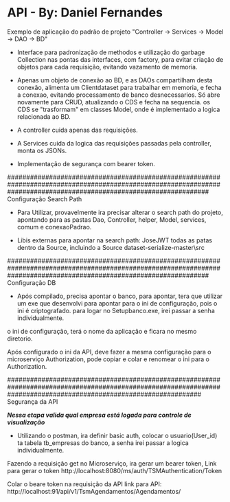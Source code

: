 # API - By: Daniel Fernandes
Exemplo de aplicação do padrão de projeto "Controller -> Services -> Model -> DAO -> BD"

- Interface para padronização de methodos e utilização do garbage Collection nas pontas das interfaces, com factory, para evitar criação de objetos para cada requisição, evitando vazamento de memoria.

- Apenas um objeto de conexão ao BD, e as DAOs compartilham desta conexão, alimenta um Clientdataset para trabalhar em memoria, e fecha a conexao, evitando processamento de banco desnecessarios. Só abre novamente para CRUD, atualizando o CDS e fecha na sequencia. os CDS se "trasformam" em classes Model, onde é implementado a logica relacionada ao BD.

- A controller cuida apenas das requisições.

- A Services cuida da logica das requisições passadas pela controller, monta os JSONs.

- Implementação de segurança com bearer token. 

#####################################################################################################################################################################
Configuração Search Path
- Para Utilizar, provavelmente ira precisar alterar o search path do projeto, apontando para as pastas Dao, Controller, helper, Model, services, comum e conexaoPadrao.

- Libis externas para apontar na search path: 
    JoseJWT todas as patas dentro da Source, incluindo a Source
    dataset-serialize-master\src

#####################################################################################################################################################################
Configuração DB
- Após compilado, precisa apontar o banco, para apontar, tera que utilizar um exe que desenvolvi para apontar para o ini de configuração, pois o ini é criptografado.
para logar no Setupbanco.exe, irei passar a senha individualmente. 

o ini de configuração, terá o nome da aplicação e ficara no mesmo diretorio. 

Após configurado o ini da API,
deve fazer a mesma configuração para o microserviço Authorization, pode copiar e colar e renomear o ini para o Authorization. 

###################################################################################################################################################################
Segurança da API

*****Nessa etapa valida qual empresa está logada para controle de visualização*****

- Utilizando o postman, ira definir basic auth, colocar o usuario(User_id) ta tabela tb_empresas do banco, a senha irei passar a logica individualmente.

Fazendo a requisição get no Microserviço, ira gerar um bearer token,
 Link para gerar o token http://localhost:8080/ms/auth/TSMAuthentication/Token

Colar o beare token na requisição da API
 link para API: http://localhost:91/api/v1/TsmAgendamentos/Agendamentos/     
    

